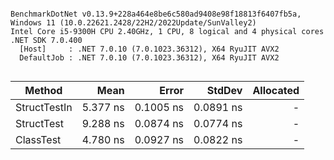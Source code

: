 ```

BenchmarkDotNet v0.13.9+228a464e8be6c580ad9408e98f18813f6407fb5a, Windows 11 (10.0.22621.2428/22H2/2022Update/SunValley2)
Intel Core i5-9300H CPU 2.40GHz, 1 CPU, 8 logical and 4 physical cores
.NET SDK 7.0.400
  [Host]     : .NET 7.0.10 (7.0.1023.36312), X64 RyuJIT AVX2
  DefaultJob : .NET 7.0.10 (7.0.1023.36312), X64 RyuJIT AVX2


```
| Method       | Mean     | Error     | StdDev    | Allocated |
|------------- |---------:|----------:|----------:|----------:|
| StructTestIn | 5.377 ns | 0.1005 ns | 0.0891 ns |         - |
| StructTest   | 9.288 ns | 0.0874 ns | 0.0774 ns |         - |
| ClassTest    | 4.780 ns | 0.0927 ns | 0.0822 ns |         - |
